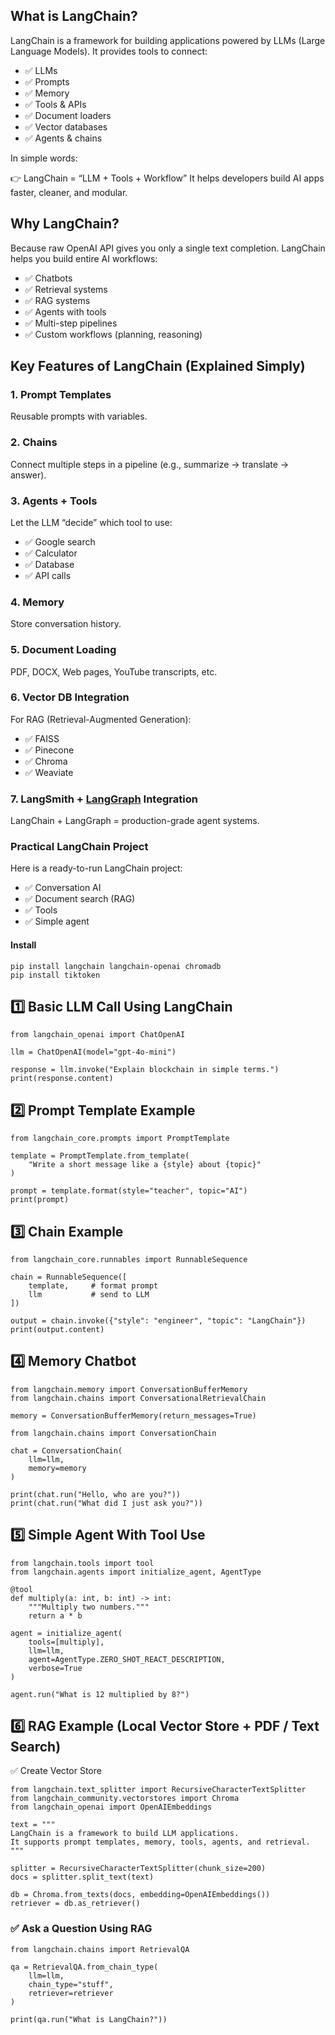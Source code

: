 ## What is LangChain? 

LangChain is a framework for building applications powered by LLMs (Large Language Models).
It provides tools to connect:

- ✅ LLMs
- ✅ Prompts
- ✅ Memory
- ✅ Tools & APIs
- ✅ Document loaders
- ✅ Vector databases
- ✅ Agents & chains

In simple words:

👉 LangChain = “LLM + Tools + Workflow”
It helps developers build AI apps faster, cleaner, and modular.

##  Why LangChain?

Because raw OpenAI API gives you only a single text completion.
LangChain helps you build entire AI workflows:

- ✅ Chatbots
- ✅ Retrieval systems
- ✅ RAG systems
- ✅ Agents with tools
- ✅ Multi-step pipelines
- ✅ Custom workflows (planning, reasoning)

##  Key Features of LangChain (Explained Simply)
### 1. Prompt Templates

Reusable prompts with variables.

###  2. Chains

Connect multiple steps in a pipeline (e.g., summarize → translate → answer).

###  3. Agents + Tools

Let the LLM “decide” which tool to use:

- ✅ Google search
- ✅ Calculator
- ✅ Database
- ✅ API calls

### 4. Memory

Store conversation history.

### 5. Document Loading

PDF, DOCX, Web pages, YouTube transcripts, etc.

### 6. Vector DB Integration

For RAG (Retrieval-Augmented Generation):

- ✅ FAISS
- ✅ Pinecone
- ✅ Chroma
- ✅ Weaviate

### 7. LangSmith + [LangGraph](https://github.com/Manuhd/LangGraph/blob/main/README.md) Integration

LangChain + LangGraph = production-grade agent systems.

###  Practical LangChain Project

Here is a ready-to-run LangChain project:

- ✅ Conversation AI
- ✅ Document search (RAG)
- ✅ Tools
- ✅ Simple agent

#### Install
```
pip install langchain langchain-openai chromadb
pip install tiktoken
```
## 1️⃣ Basic LLM Call Using LangChain

```
from langchain_openai import ChatOpenAI

llm = ChatOpenAI(model="gpt-4o-mini")

response = llm.invoke("Explain blockchain in simple terms.")
print(response.content)
```

## 2️⃣ Prompt Template Example

```
from langchain_core.prompts import PromptTemplate

template = PromptTemplate.from_template(
    "Write a short message like a {style} about {topic}"
)

prompt = template.format(style="teacher", topic="AI")
print(prompt)
```

## 3️⃣ Chain Example

```
from langchain_core.runnables import RunnableSequence

chain = RunnableSequence([
    template,     # format prompt
    llm           # send to LLM
])

output = chain.invoke({"style": "engineer", "topic": "LangChain"})
print(output.content)
```

## 4️⃣ Memory Chatbot
```
from langchain.memory import ConversationBufferMemory
from langchain.chains import ConversationalRetrievalChain

memory = ConversationBufferMemory(return_messages=True)

from langchain.chains import ConversationChain

chat = ConversationChain(
    llm=llm,
    memory=memory
)

print(chat.run("Hello, who are you?"))
print(chat.run("What did I just ask you?"))
```
## 5️⃣ Simple Agent With Tool Use
```
from langchain.tools import tool
from langchain.agents import initialize_agent, AgentType

@tool
def multiply(a: int, b: int) -> int:
    """Multiply two numbers."""
    return a * b

agent = initialize_agent(
    tools=[multiply],
    llm=llm,
    agent=AgentType.ZERO_SHOT_REACT_DESCRIPTION,
    verbose=True
)

agent.run("What is 12 multiplied by 8?")
```
## 6️⃣ RAG Example (Local Vector Store + PDF / Text Search)
✅ Create Vector Store
```
from langchain.text_splitter import RecursiveCharacterTextSplitter
from langchain_community.vectorstores import Chroma
from langchain_openai import OpenAIEmbeddings

text = """
LangChain is a framework to build LLM applications.
It supports prompt templates, memory, tools, agents, and retrieval.
"""

splitter = RecursiveCharacterTextSplitter(chunk_size=200)
docs = splitter.split_text(text)

db = Chroma.from_texts(docs, embedding=OpenAIEmbeddings())
retriever = db.as_retriever()
```
### ✅ Ask a Question Using RAG
```
from langchain.chains import RetrievalQA

qa = RetrievalQA.from_chain_type(
    llm=llm,
    chain_type="stuff",
    retriever=retriever
)

print(qa.run("What is LangChain?"))
```
